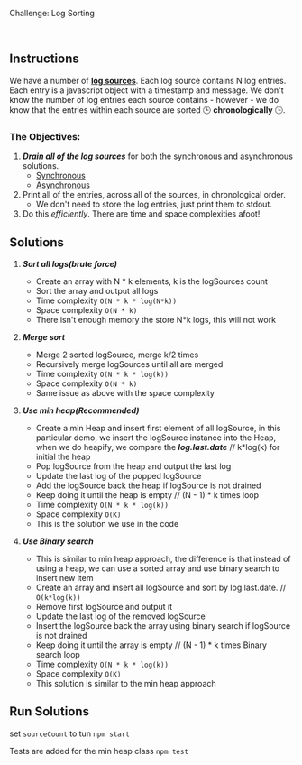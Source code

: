 Challenge: Log Sorting

<br>

## Instructions

We have a number of [**log sources**](https://github.com/sesolabor/coding-challenge/blob/master/lib/log-source.js). Each log source contains N log entries. Each entry is a javascript object with a timestamp and message. We don't know the number of log entries each source contains - however - we do know that the entries within each source are sorted 🕒 **chronologically** 🕒.

### The Objectives:

1. **_Drain all of the log sources_** for both the synchronous and asynchronous solutions.
   - [Synchronous](https://github.com/sesolabor/coding-challenge/blob/31313e303c53cebb96fa02f3aab473dd011e1d16/lib/log-source.js#L37)
   - [Asynchronous](https://github.com/sesolabor/coding-challenge/blob/31313e303c53cebb96fa02f3aab473dd011e1d16/lib/log-source.js#L45)
1. Print all of the entries, across all of the sources, in chronological order.
   - We don't need to store the log entries, just print them to stdout.
1. Do this _efficiently_. There are time and space complexities afoot!


## Solutions

1. **_Sort all logs(brute force)_**
   - Create an array with N * k elements, k is the logSources count
   - Sort the array and output all logs
   - Time complexity `O(N * k * log(N*k))`
   - Space complexity `O(N * k)`
   - There isn't enough memory the store N*k logs,
   this will not work

2. **_Merge sort_**
   - Merge 2 sorted logSource, merge k/2 times
   - Recursively merge logSources until all are merged
   - Time complexity `O(N * k * log(k))`
   - Space complexity `O(N * k)`
   - Same issue as above with the space complexity 

3. **_Use min heap(Recommended)_**
   - Create a min Heap and insert first element of all logSource,
   in this particular demo, we insert the logSource instance into the Heap,
   when we do heapify, we compare the **_log.last.date_** // k*log(k) for initial the heap
   - Pop logSource from the heap and output the last log
   - Update the last log of the popped logSource
   - Add the logSource back the heap if logSource is not drained
   - Keep doing it until the heap is empty // (N - 1) * k times loop
   - Time complexity `O(N * k * log(k))`
   - Space complexity `O(K)`
   - This is the solution we use in the code

4. **_Use Binary search_**
   - This is similar to min heap approach, the difference is that instead of using a heap,
   we can use a sorted array and use binary search to insert new item
   - Create an array and insert all logSource and sort by log.last.date. // `O(k*log(k))`
   - Remove first logSource and output it
   - Update the last log of the removed logSource
   - Insert the logSource back the array using binary search if logSource is not drained
   - Keep doing it until the array is empty // (N - 1) * k times Binary search loop
   - Time complexity `O(N * k * log(k))`
   - Space complexity `O(K)`
   - This solution is similar to the min heap approach

## Run Solutions
set `sourceCount` to tun 
`npm start`

Tests are added for the min heap class
`npm test`


